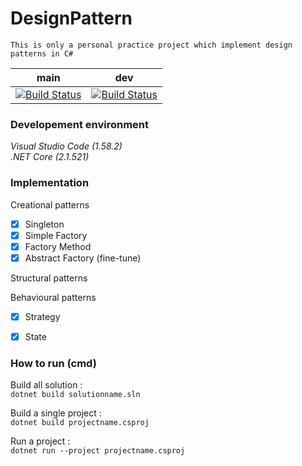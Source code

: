 # DesignPattern
	This is only a personal practice project which implement design patterns in C#

| main     | dev     |
| :-----------:  | :-----------: |
| [![Build Status](https://travis-ci.com/AveryHu/DesignPattern.svg?branch=main)](https://travis-ci.com/AveryHu/DesignPattern)     | [![Build Status](https://travis-ci.com/AveryHu/DesignPattern.svg?branch=dev)](https://travis-ci.com/AveryHu/DesignPattern)     |

### Developement environment

*Visual Studio Code (1.58.2)*  
*.NET Core (2.1.521)*

### Implementation

Creational patterns
- [x] Singleton
- [x] Simple Factory
- [x] Factory Method
- [x] Abstract Factory (fine-tune)

Structural patterns

Behavioural patterns
- [x] Strategy
- [x] State


### How to run (cmd)

Build all solution :  
```dotnet build solutionname.sln```  

Build a single project :  
```dotnet build projectname.csproj```  

Run a project :  
```dotnet run --project projectname.csproj```